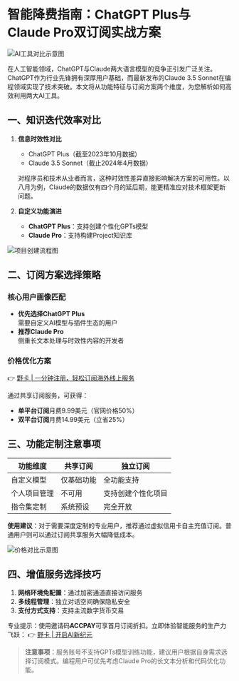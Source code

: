 # 智能降费指南：ChatGPT Plus与Claude Pro双订阅实战方案

![AI工具对比示意图](https://bbtdd.com/wp-content/uploads/img/6272141846.webp)

在人工智能领域，ChatGPT与Claude两大语言模型的竞争正引发广泛关注。ChatGPT作为行业先锋拥有深厚用户基础，而最新发布的Claude 3.5 Sonnet在编程领域实现了技术突破。本文将从功能特征与订阅方案两个维度，为您解析如何高效利用两大AI工具。

## 一、知识迭代效率对比
1. **信息时效性对比**  
   - ChatGPT Plus（截至2023年10月数据）
   - Claude 3.5 Sonnet（截止2024年4月数据）

   对程序员和技术从业者而言，这种时效性差异直接影响解决方案的可用性。以八月为例，Claude的数据仅有四个月的延后期，能更精准应对技术框架更新问题。

2. **自定义功能演进**  
   - **ChatGPT Plus**：支持创建个性化GPTs模型
   - **Claude Pro**：支持构建Project知识库

![项目创建流程图](https://bbtdd.com/wp-content/uploads/img/8277102356576.webp)

## 二、订阅方案选择策略
### 核心用户画像匹配
- **优先选择ChatGPT Plus**  
  需要自定义AI模型与插件生态的用户
- **推荐Claude Pro**  
  侧重长文本处理与时效性内容的开发者

### 价格优化方案
👉 [野卡 | 一分钟注册，轻松订阅海外线上服务](https://bbtdd.com/yeka)

通过共享订阅服务，可获得：
- **单平台订阅**月费9.99美元（官网价格50%）
- **双平台订阅**月费14.99美元（立省25%）

## 三、功能定制注意事项
| 功能维度       | 共享订阅                | 独立订阅              |
|----------------|-------------------------|---------------------|
| 自定义模型     | 仅基础功能              | 全功能支持          |
| 个人项目管理   | 不可用                  | 支持创建个性化项目  |
| 指令集定制     | 系统预设                | 完全开放            |

**使用建议**：对于需要深度定制的专业用户，推荐通过虚拟信用卡自主充值订阅。普通用户则可以通过订阅共享服务大幅降低成本。

![价格对比示意图](https://bbtdd.com/wp-content/uploads/img/45826319441298.webp)

## 四、增值服务选择技巧
1. **网络环境免配置**：通过加密通道直接访问服务
2. **多线程管理**：独立对话空间确保隐私安全
3. **支付方式支持**：支持主流数字货币交易

专业提示：使用邀请码**ACCPAY**可享首月订阅折扣。立即体验智能服务的生产力飞跃：
👉 [野卡 | 开启AI新纪元](https://bbtdd.com/yeka)

> **注意事项**：服务账号不支持GPTs模型训练功能，建议用户根据自身需求选择订阅模式。编程用户可优先考虑Claude Pro的长文本分析和代码优化功能。